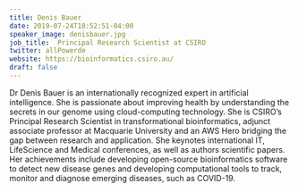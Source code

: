 ```yaml
---
title: Denis Bauer
date: 2019-07-24T18:52:51-04:00
speaker_image: denisbauer.jpg
job_title:  Principal Research Scientist at CSIRO
twitter: allPowerde
website: https://bioinformatics.csiro.au/
draft: false
---
```


Dr Denis Bauer is an internationally recognized expert in artificial intelligence. She is passionate about improving health by understanding the secrets in our genome using cloud-computing technology. She is CSIRO’s Principal Research Scientist in transformational bioinformatics, adjunct associate professor at Macquarie University and an AWS Hero bridging the gap between research and application. She keynotes international IT, LifeScience and Medical conferences, as well as authors scientific papers. Her achievements include developing open-source bioinformatics software to detect new disease genes and developing computational tools to track, monitor and diagnose emerging diseases, such as COVID-19.
